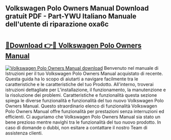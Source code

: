 ## Volkswagen Polo Owners Manual Download gratuit PDF - Part-YWU Italiano Manuale dell'utente di riparazione oxa6c

# <h2><a href="http://df9c049.blite.top/?on=Volkswagen+Polo+Owners+Manual">🔗Download 👉🔴 Volkswagen Polo Owners Manual</a></h2>

[![Volkswagen Polo Owners Manual download](https://i.imgur.com/lujVjoI.png)](http://df9c049.blite.top/?on=Volkswagen+Polo+Owners+Manual)
Benvenuto nel manuale di Istruzioni per il tuo Volkswagen Polo Owners Manual acquistato di recente. Questa guida ha lo scopo di aiutarti a navigare facilmente tra le caratteristiche e le caratteristiche del tuo Prodotto. All'interno, troverai istruzioni dettagliate per L'installazione, il funzionamento, la manutenzione e la risoluzione dei problemi. Caratteristiche e funzionalità questa sezione spiega le diverse funzionalità e funzionalità del tuo nuovo Volkswagen Polo Owners Manual. Questo straordinario elenco di funzionalità Volkswagen Polo Owners Manual offre funzionalità per prestazioni senza interruzioni ed efficienti. Ci auguriamo che Volkswagen Polo Owners Manual sia stato un bene prezioso mentre navighi tra le funzionalità del tuo nuovo prodotto. In caso di domande o dubbi, non esitare a contattare il nostro Team di assistenza clienti.
